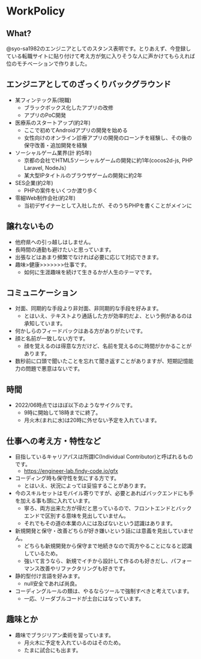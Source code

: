# WorkPolicy

## What?

@syo-sa1982のエンジニアとしてのスタンス表明です。とりあえず、今登録している転職サイトに貼り付けて考え方が気に入りそうな人に声かけてもらえれば位のモチベーションで作りました。

## エンジニアとしてのざっくりバックグラウンド

- 某フィンテック系(現職)
  - ブラックボックス化したアプリの改修
  - アプリのPoC開発
- 医療系のスタートアップ(約2年)
  - ここで初めてAndroidアプリの開発を始める
  - 女性向けのオンライン診療アプリの開発のローンチを経験し、その後の保守改善・追加開発を経験
- ソーシャルゲーム業界(計 約5年)
  - 京都の会社でHTML5ソーシャルゲームの開発に約1年(cocos2d-js, PHP Laravel, NodeJs）
  - 某大型IPタイトルのブラウザゲームの開発に約2年
- SES企業(約2年)
  - PHPの案件をいくつか渡り歩く
- 零細Web制作会社(約2年)
  - 当初デザイナーとして入社したが、そのうちPHPを書くことがメインに

## 譲れないもの

- 他府県への引っ越しはしません。
- 長時間の通勤も避けたいと思っています。
- 出張などはあまり頻繁でなければ必要に応じて対応できます。
- 趣味>健康>>>>>>>仕事です。
  - 如何に生涯趣味を続けて生きるかが人生のテーマです。

## コミュニケーション

- 対面、同期的な手段より非対面、非同期的な手段を好みます。
  - とはいえ、テキストより通話した方が効率的だよ、という例があるのは承知しています。
- 何かしらのフィードバックはある方がありがたいです。
- 顔と名前が一致しない方です。
  - 顔を覚えるのは得意な方だけど、名前を覚えるのに時間がかかることがあります。
- 数秒前に口頭で聞いたことを忘れて聞き返すことがありますが、短期記憶能力の問題で悪意はないです。

## 時間

- 2022/06時点ではほぼ以下のようなサイクルです。
  - 9時に開始して18時までに終了。
  - 月火木(まれに水)は20時に外せない予定を入れています。

## 仕事への考え方・特性など

- 目指しているキャリアパスは所謂IC(Individual Contributor)と呼ばれるものです。
  - https://engineer-lab.findy-code.io/gfx
- コーディング時も保守性を気にする方です。
  - とはいえ、状況によっては妥協することがあります。
- 今のスキルセットはモバイル寄りですが、必要とあればバックエンドにも手を加える事も頭に入れています。
  - 寧ろ、両方出来た方が得だと思っているので、フロントエンドとバックエンドで区別する意味を見出していません。
  - それでもその道の本業の人には及ばないという認識はあります。
- 新規開発と保守・改善どちらが好き嫌いという話には意義を見出していません。
  - どちらも新規開発から保守まで地続きなので両方やることになると認識しているため。
  - 強いて言うなら、新規でイチから設計して作るのも好きだし、パフォーマンス改善やリファクタリングも好きです。
- 静的型付け言語を好みます。
  - null安全であれば尚良。
- コーディングルールの類は、やるならツールで強制すべきと考えています。
  - 一応、リーダブルコードが土台にはなっています。

## 趣味とか

- 趣味でブラジリアン柔術を習っています。
  - 月火木に予定を入れているのはそのため。
  - たまに試合にも出ます。